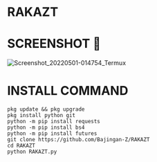 # RAKAZT 

# SCREENSHOT 📸
![Screenshot_20220501-014754_Termux](https://user-images.githubusercontent.com/95204908/166118748-bfb4c61b-818a-43b3-be0f-df0892db2a2f.jpg)

# INSTALL COMMAND
``````
pkg update && pkg upgrade
pkg install python git
python -m pip install requests
python -m pip install bs4
python -m pip install futures
git clone https://github.com/Bajingan-Z/RAKAZT
cd RAKAZT
python RAKAZT.py

